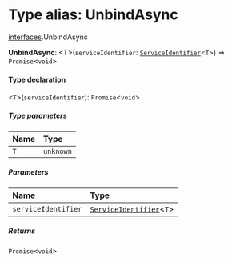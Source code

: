 # Type alias: UnbindAsync

[interfaces](/auto-docs/editor/modules/interfaces.md).UnbindAsync

**UnbindAsync**: \<T>(`serviceIdentifier`: [`ServiceIdentifier`](/auto-docs/editor/types/interfaces.ServiceIdentifier.md)<`T`>) => `Promise`<`void`>

#### Type declaration

<`T`>(`serviceIdentifier`): `Promise`<`void`>

##### Type parameters

| Name | Type |
| :------ | :------ |
| `T` | `unknown` |

##### Parameters

| Name | Type |
| :------ | :------ |
| `serviceIdentifier` | [`ServiceIdentifier`](/auto-docs/editor/types/interfaces.ServiceIdentifier.md)<`T`> |

##### Returns

`Promise`<`void`>
